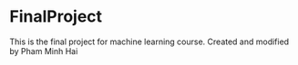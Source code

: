 # FinalProject
This is the final project for machine learning course.
Created and modified by Pham Minh Hai
